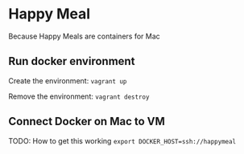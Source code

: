 # Happy Meal
Because Happy Meals are containers for Mac

## Run docker environment
Create the environment:
```vagrant up```

Remove the environment: 
```vagrant destroy```

## Connect Docker on Mac to VM

TODO: How to get this working
```export DOCKER_HOST=ssh://happymeal```

